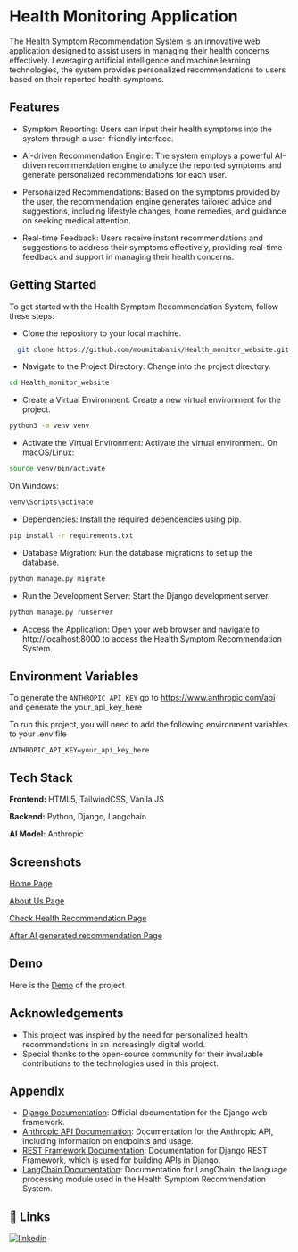 
# Health Monitoring Application

The Health Symptom Recommendation System is an innovative web application designed to assist users in managing their health concerns effectively. Leveraging artificial intelligence and machine learning technologies, the system provides personalized recommendations to users based on their reported health symptoms.


## Features

- Symptom Reporting: Users can input their health symptoms into the system through a user-friendly interface.

- AI-driven Recommendation Engine: The system employs a powerful AI-driven recommendation engine to analyze the reported symptoms and generate personalized recommendations for each user.

- Personalized Recommendations: Based on the symptoms provided by the user, the recommendation engine generates tailored advice and suggestions, including lifestyle changes, home remedies, and guidance on seeking medical attention.

- Real-time Feedback: Users receive instant recommendations and suggestions to address their symptoms effectively, providing real-time feedback and support in managing their health concerns.


## Getting Started

To get started with the Health Symptom Recommendation System, follow these steps:

- Clone the repository to your local machine.
```bash
  git clone https://github.com/moumitabanik/Health_monitor_website.git

```
- Navigate to the Project Directory: Change into the project directory.
```bash
cd Health_monitor_website
```
- Create a Virtual Environment: Create a new virtual environment for the project.
``` bash
python3 -m venv venv
```
- Activate the Virtual Environment: Activate the virtual environment.
On macOS/Linux:
``` bash
source venv/bin/activate
```
On Windows:
```bash
venv\Scripts\activate
```
- Dependencies: Install the required dependencies using pip.
```bash
pip install -r requirements.txt
```
- Database Migration: Run the database migrations to set up the database.
```bash
python manage.py migrate
```
- Run the Development Server: Start the Django development server.
```bash
python manage.py runserver
```
- Access the Application: Open your web browser and navigate to http://localhost:8000 to access the Health Symptom Recommendation System.
## Environment Variables

To generate the `ANTHROPIC_API_KEY` go to https://www.anthropic.com/api and generate the your_api_key_here

To run this project, you will need to add the following environment variables to your .env file

`ANTHROPIC_API_KEY=your_api_key_here
`



## Tech Stack

**Frontend:** HTML5, TailwindCSS, Vanila JS

**Backend:** Python, Django, Langchain

**AI Model:** Anthropic


## Screenshots

[Home Page](https://drive.google.com/file/d/17aGVkBKEokmENmB7eXzdbafNRnxVt4DJ/view?usp=sharing)

[About Us Page](https://drive.google.com/file/d/1iKF5x3eIEuBaLN1LrNsQuCIDgFrahqLB/view?usp=sharing)

[Check Health Recommendation Page](https://drive.google.com/file/d/1oqn0vVBdHNCd3pkNwgdZDK-2yfgeFTtJ/view?usp=sharing)

[After AI generated recommendation Page](https://drive.google.com/file/d/1ne6nBxpLd5fiEGkdI6a9_K0B8ic5Wb1z/view?usp=sharing)



## Demo

Here is the [Demo](https://drive.google.com/file/d/1o7Pc4WC15BqCNoANkAR3-ZGt6R-Z6aZA/view?usp=sharing) of the project 


## Acknowledgements

 - This project was inspired by the need for personalized health recommendations in an increasingly digital world.
- Special thanks to the open-source community for their invaluable contributions to the technologies used in this project.

## Appendix

- [Django Documentation](https://docs.djangoproject.com/en/5.0/): Official documentation for the Django web framework.
- [Anthropic API Documentation](https://docs.anthropic.com/en/docs/intro-to-claude): Documentation for the Anthropic API, including information on endpoints and usage.
- [REST Framework Documentation](https://www.django-rest-framework.org/): Documentation for Django REST Framework, which is used for building APIs in Django.
- [LangChain Documentation](https://python.langchain.com/v0.1/docs/get_started/introduction): Documentation for LangChain, the language processing module used in the Health Symptom Recommendation System.
## 🔗 Links
[![linkedin](https://img.shields.io/badge/linkedin-0A66C2?style=for-the-badge&logo=linkedin&logoColor=white)](https://www.linkedin.com/in/moumita-banik/)

